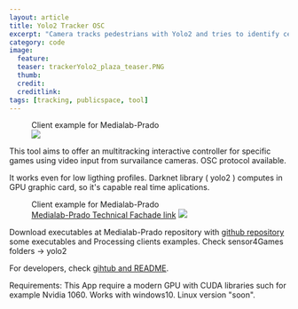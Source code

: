 ```yaml
---
layout: article
title: Yolo2 Tracker OSC
excerpt: "Camera tracks pedestrians with Yolo2 and tries to identify certain actions. Sends results throught Network like OSC protocol"
category: code
image: 
  feature: 
  teaser: trackerYolo2_plaza_teaser.PNG
  thumb: 
  credit: 
  creditlink: 
tags: [tracking, publicspace, tool]
---
```


<figure class="one">
	<figcaption>Client example for Medialab-Prado</figcaption>
	<img src="https://c1.staticflickr.com/5/4601/25356852558_bbab6d98cc.jpg">
</figure>

This tool aims to offer an multitracking interactive controller for specific games using video input from survailance cameras. OSC protocol available. 

It works even for low ligthing profiles. Darknet library ( yolo2 ) computes in GPU graphic card, so it's capable real time aplications. 

<figure class="one">
	<figcaption>Client example for Medialab-Prado</figcaption>
	<a href="http://medialab-prado.es/article/fachada_digital_informacion_tecnica">Medialab-Prado Technical Fachade link</a>
	<img src="https://c1.staticflickr.com/5/4736/25356850868_dcac9ae3fb_c.jpg">
</figure>

Download executables at Medialab-Prado repository with [github repository](https://github.com/medialab-prado/RecursosFachada) some executables and Processing clients examples. Check sensor4Games folders -> yolo2 

For developers, check [gihtub and README](https://github.com/carlesgutierrez/fachada-yolo2Tracking/). 

Requirements: 
This App require a modern GPU with CUDA libraries such for example Nvidia 1060.
Works with windows10. 
Linux version "soon".  